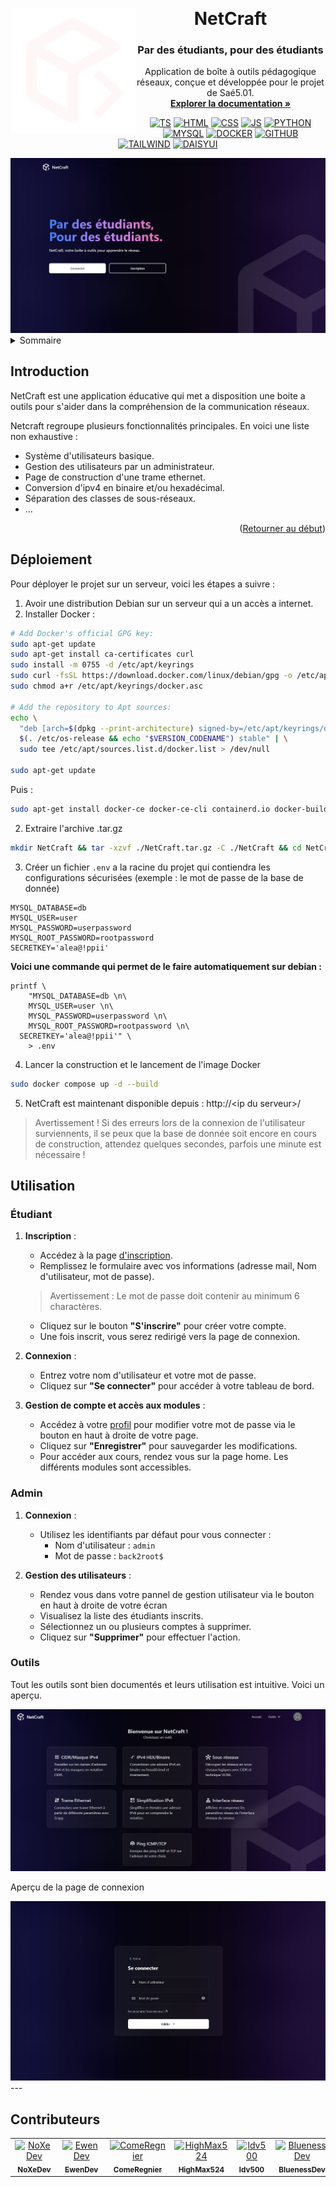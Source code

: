 <a name="readme-top"></a>

<br />
<div align="center">
<img src="public/res/logoNetCraft.svg" width="200px" align="left" alt="Logo" />

<h1 align="center">NetCraft</h1>
<h3 align="center">Par des étudiants, pour des étudiants</h3>

<p align="center">
Application de boîte à outils pédagogique réseaux, conçue et développée pour le projet de Saé5.01.
<br />
<a href="#introduction"><strong>Explorer la documentation »</strong></a>
<br />
</p>
<div align="center">

[![TS][typescript]][typescript-url]
[![HTML][html]][html-url]
[![CSS][css]][css-url]
[![JS][javascript]][javascript-url]
[![PYTHON][python]][python-url]
[![MYSQL][mysql]][mysql-url]
[![DOCKER][docker]][docker-url]
[![GITHUB][github]][github-url]
[![TAILWIND][tailwindcss]][tailwindcss-url]
[![DAISYUI][daisyui]][daisyui-url]

</div>
</div>
<img src="res/homescreen.png"/>
<details>
  <summary>Sommaire</summary>
  <ol>
    <li>
      <a href="#introduction">Introduction</a>
    </li>
    <li>
      <a href="#déploiement">Déploiement</a>
    </li>
    <li>
    <a href="#utilisation">Utilisation</a>
    </li>
    <li><a href="#contributeurs">Contributeurs</a></li>
  </ol>
</details>


## Introduction

NetCraft est une application éducative qui met a disposition une boite a outils pour s'aider dans la compréhension de la communication réseaux.


Netcraft regroupe plusieurs fonctionnalités principales. En voici une liste non exhaustive : 

- Système d'utilisateurs basique.
- Gestion des utilisateurs par un administrateur.
- Page de construction d'une trame ethernet.
- Conversion d'ipv4 en binaire et/ou hexadécimal.
- Séparation des classes de sous-réseaux.
- ...

<p align="right">(<a href="#readme-top">Retourner au début</a>)</p>


## Déploiement

Pour déployer le projet sur un serveur, voici les étapes a suivre : 

1. Avoir une distribution Debian sur un serveur qui a un accès a internet.
2. Installer Docker :

  ```bash
  # Add Docker's official GPG key:
  sudo apt-get update
  sudo apt-get install ca-certificates curl
  sudo install -m 0755 -d /etc/apt/keyrings
  sudo curl -fsSL https://download.docker.com/linux/debian/gpg -o /etc/apt/keyrings/docker.asc
  sudo chmod a+r /etc/apt/keyrings/docker.asc

  # Add the repository to Apt sources:
  echo \
    "deb [arch=$(dpkg --print-architecture) signed-by=/etc/apt/keyrings/docker.asc] https://download.docker.com/linux/debian \
    $(. /etc/os-release && echo "$VERSION_CODENAME") stable" | \
    sudo tee /etc/apt/sources.list.d/docker.list > /dev/null

  sudo apt-get update
  ```

  Puis :
  ```bash
  sudo apt-get install docker-ce docker-ce-cli containerd.io docker-buildx-plugin docker-compose-plugin
  ```


2. Extraire l'archive .tar.gz
```bash
mkdir NetCraft && tar -xzvf ./NetCraft.tar.gz -C ./NetCraft && cd NetCraft
```

3. Créer un fichier `.env` a la racine du projet qui contiendra les configurations sécurisées (exemple : le mot de passe de la base de donnée)

```
MYSQL_DATABASE=db 
MYSQL_USER=user 
MYSQL_PASSWORD=userpassword 
MYSQL_ROOT_PASSWORD=rootpassword 
SECRETKEY='alea@!ppii'
```

**Voici une commande qui permet de le faire automatiquement sur debian :**
```
printf \
	"MYSQL_DATABASE=db \n\
	MYSQL_USER=user \n\
	MYSQL_PASSWORD=userpassword \n\
	MYSQL_ROOT_PASSWORD=rootpassword \n\
  SECRETKEY='alea@!ppii'" \
	> .env
```

4. Lancer la construction et le lancement de l'image Docker

```bash
sudo docker compose up -d --build
```

5. NetCraft est maintenant disponible depuis : http://\<ip du serveur\>/

> Avertissement ! Si des erreurs lors de la connexion de l'utilisateur surviennents, il se peux que la base de donnée soit encore en cours de construction, attendez quelques secondes, parfois une minute est nécessaire !

## Utilisation

### Étudiant
1. **Inscription** :  
   - Accédez à la page <a href="http://localhost/signup">d'inscription</a>.  
   - Remplissez le formulaire avec vos informations (adresse mail, Nom d'utilisateur, mot de passe).
   > Avertissement : Le mot de passe doit contenir au minimum 6 charactères.
   - Cliquez sur le bouton **"S'inscrire"** pour créer votre compte.  
   - Une fois inscrit, vous serez redirigé vers la page de connexion.

2. **Connexion** :  
   - Entrez votre nom d'utilisateur et votre mot de passe.  
   - Cliquez sur **"Se connecter"** pour accéder à votre tableau de bord.

3. **Gestion de compte et accès aux modules** :  
   - Accédez à votre <a href="http://localhost/profil">profil</a> pour modifier votre mot de passe via le bouton en haut à droite de votre page.  
   - Cliquez sur **"Enregistrer"** pour sauvegarder les modifications.
   - Pour accéder aux cours, rendez vous sur la page home. Les différents modules sont accessibles.

### Admin

1. **Connexion** :  
   - Utilisez les identifiants par défaut pour vous connecter :  
     - Nom d'utilisateur : `admin`  
     - Mot de passe : `back2root$`  
  
2. **Gestion des utilisateurs** :  
   - Rendez vous dans votre pannel de gestion utilisateur via le bouton en haut à droite de votre écran
   - Visualisez la liste des étudiants inscrits.  
   - Sélectionnez un ou plusieurs comptes à supprimer.  
   - Cliquez sur **"Supprimer"** pour effectuer l'action.

### Outils

Tout les outils sont bien documentés et leurs utilisation est intuitive. Voici un aperçu.

<img src="res/toolsscreen.png"/>

Aperçu de la page de connexion

<img src="res/loginscreen.png"/>
---


## Contributeurs

<table>
  <tbody>
    <tr>
      <td align="center" valign="top" width="14.28%"><a href="https://github.com/NoXeDev"><img src="https://images.weserv.nl/?url=https://avatars.githubusercontent.com/u/34164412?v=4&w=50&h=50&mask=circle" width="50px;" alt="NoXeDev"/><br /><sub><b>NoXeDev</b></sub></a></td>
      <td align="center" valign="top" width="14.28%"><a href="https://github.com/EwenDev"><img src="https://images.weserv.nl/?url=https://avatars.githubusercontent.com/u/120217770?v=4&w=50&h=50&mask=circle" width="50px;" alt="EwenDev"/><br /><sub><b>EwenDev</b></sub></a></td>
      <td align="center" valign="top" width="14.28%"><a href="https://github.com/ComeRegnier"><img src="https://images.weserv.nl/?url=https://avatars.githubusercontent.com/u/127310202?v=4&w=50&h=50&mask=circle" width="50px;" alt="ComeRegnier"/><br /><sub><b>ComeRegnier</b></sub></a></td>
      <td align="center" valign="top" width="14.28%"><a href="https://github.com/HighMax524"><img src="https://images.weserv.nl/?url=https://avatars.githubusercontent.com/u/132565766?v=4?v=4&w=50&h=50&mask=circle" width="50px;" alt="HighMax524"/><br /><sub><b>HighMax524</b></sub></a></td>
      <td align="center" valign="top" width="14.28%"><a href="https://github.com/ldv500"><img src="https://images.weserv.nl/?url=https://avatars.githubusercontent.com/u/90462132?v=4&w=50&h=50&mask=circle" width="50px;" alt="ldv500"/><br /><sub><b>ldv500</b></sub></a></td>
      <td align="center" valign="top" width="14.28%"><a href="https://github.com/BluenessDev"><img src="https://images.weserv.nl/?url=https://avatars.githubusercontent.com/u/126687961?v=4&w=50&h=50&mask=circle" width="50px;" alt="BluenessDev"/><br /><sub><b>BluenessDev</b></sub></a></td>
    </tr>
  </tbody>
</table>


[typescript]: https://img.shields.io/badge/Typescript-0064ff?style=for-the-badge&logo=typescript&logoColor=white
[typescript-url]: https://www.typescriptlang.org/
[html]: https://img.shields.io/badge/HTML-E34F26?style=for-the-badge&logo=html5&logoColor=white
[html-url]: https://www.w3schools.com/html/
[css]: https://img.shields.io/badge/CSS-1572B6?style=for-the-badge&logo=css3&logoColor=white
[css-url]: https://www.w3schools.com/Css/
[javascript]: https://img.shields.io/badge/javascript-F7DF1E?style=for-the-badge&logo=javascript&logoColor=black
[javascript-url]: https://www.w3schools.com/Js/
[python]: https://img.shields.io/badge/python-3776AB?style=for-the-badge&logo=python&logoColor=white
[python-url]: https://www.python.org/
[mysql]: https://img.shields.io/badge/mysql-4479A1?style=for-the-badge&logo=mysql&logoColor=white
[mysql-url]: https://www.mysql.com/fr/
[docker]: https://img.shields.io/badge/docker-2496ED?style=for-the-badge&logo=docker&logoColor=white
[docker-url]: https://www.docker.com/
[github]: https://img.shields.io/badge/github-181717?style=for-the-badge&logo=github&logoColor=white
[github-url]: https://github.com/
[tailwindcss]: https://img.shields.io/badge/TailwindCss-0064ff?style=for-the-badge&logo=tailwindcss&logoColor=white
[tailwindcss-url]: https://tailwindcss.com/
[daisyui]: https://img.shields.io/badge/DaisyUI-1AD1A5?style=for-the-badge&logo=daisyui&logoColor=white
[daisyui-url]: https://daisyui.com/